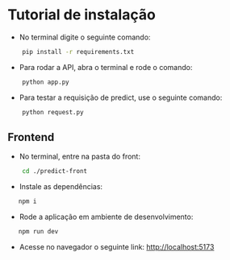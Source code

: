 # Tutorial de instalação

- No terminal digite o seguinte comando:

```bash
    pip install -r requirements.txt
```

- Para rodar a API, abra o terminal e rode o comando:

```bash
    python app.py
```

- Para testar a requisição de predict, use o seguinte comando:

```bash
    python request.py
```

## Frontend

- No terminal, entre na pasta do front:

```bash
    cd ./predict-front
```

- Instale as dependências:

```bash
   npm i
```

- Rode a aplicação em ambiente de desenvolvimento:

```bash
   npm run dev
```

- Acesse no navegador o seguinte link: [http://localhost:5173](http://localhost:5173)

